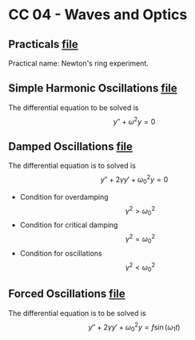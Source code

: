 # CC 04 - Waves and Optics

## Practicals [file](CC04_Optics_Practicals.ipynb)
Practical name: Newton's ring experiment.

## Simple Harmonic Oscillations [file](Simple_Harmonic_Oscillations_SKP.ipynb)
The differential equation to be solved is
$$ y''+\omega^2y=0 $$

## Damped Oscillations [file](Damped_Oscillations_SKP.ipynb)
The differential equation is to solved is
$$ y''+2\gamma y'+\omega_0^2y=0 $$

* Condition for overdamping
$$ \gamma^2 > \omega_0^2$$
* Condition for critical damping
$$ \gamma^2 = \omega_0^2$$
* Condition for oscillations
$$ \gamma^2 < \omega_0^2$$

## Forced Oscillations [file](Forced_Oscillations_SKP.ipynb)
The differential equation is to be solved is
$$ y''+2\gamma y'+\omega_0^2y= f\sin(\omega_1t) $$

